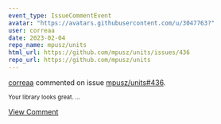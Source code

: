 ```yaml
---
event_type: IssueCommentEvent
avatar: "https://avatars.githubusercontent.com/u/3047763?"
user: correaa
date: 2023-02-04
repo_name: mpusz/units
html_url: https://github.com/mpusz/units/issues/436
repo_url: https://github.com/mpusz/units
---
```


<a href='https://github.com/correaa' target='_blank'>correaa</a> commented on issue <a href='https://github.com/mpusz/units/issues/436' target='_blank'>mpusz/units#436</a>.

<small>Your library looks great. ...</small>

<a href='https://github.com/mpusz/units/issues/436' target='_blank'>View Comment</a>